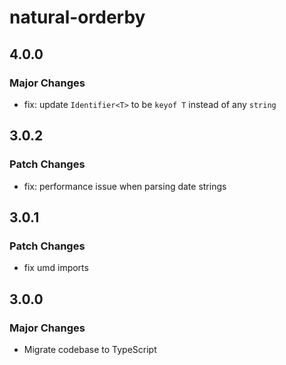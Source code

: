 # natural-orderby

## 4.0.0

### Major Changes

- fix: update `Identifier<T>` to be `keyof T` instead of any `string`

## 3.0.2

### Patch Changes

- fix: performance issue when parsing date strings

## 3.0.1

### Patch Changes

- fix umd imports

## 3.0.0

### Major Changes

- Migrate codebase to TypeScript
